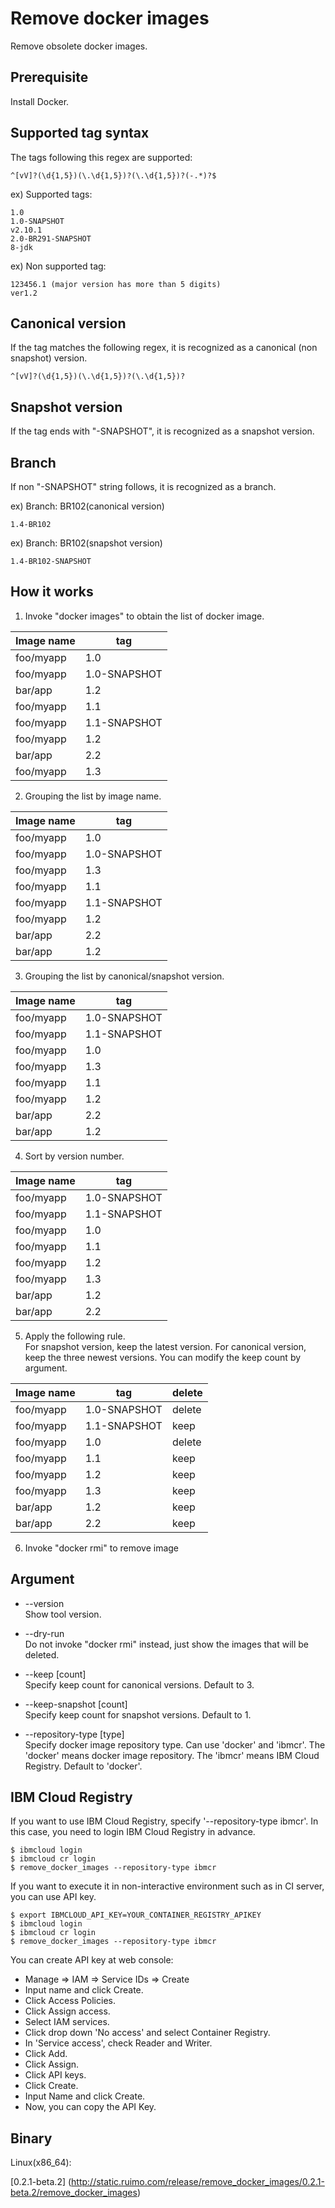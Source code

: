 # Remove docker images

Remove obsolete docker images.

## Prerequisite

Install Docker.

## Supported tag syntax

The tags following this regex are supported:

    ^[vV]?(\d{1,5})(\.\d{1,5})?(\.\d{1,5})?(-.*)?$

ex) Supported tags:

    1.0
    1.0-SNAPSHOT
    v2.10.1
    2.0-BR291-SNAPSHOT
    8-jdk

ex) Non supported tag:

    123456.1 (major version has more than 5 digits)
    ver1.2

## Canonical version

If the tag matches the following regex, it is recognized as a canonical (non snapshot) version.

    ^[vV]?(\d{1,5})(\.\d{1,5})?(\.\d{1,5})?

## Snapshot version

If the tag ends with "-SNAPSHOT", it is recognized as a snapshot version.

## Branch

If non "-SNAPSHOT" string follows, it is recognized as a branch.

ex) Branch: BR102(canonical version)

    1.4-BR102

ex) Branch: BR102(snapshot version)

    1.4-BR102-SNAPSHOT

## How it works

1. Invoke "docker images" to obtain the list of docker image.

| Image name | tag |
-|-
| foo/myapp | 1.0 |
| foo/myapp | 1.0-SNAPSHOT |
| bar/app | 1.2 |
| foo/myapp | 1.1 |
| foo/myapp | 1.1-SNAPSHOT |
| foo/myapp | 1.2 |
| bar/app | 2.2 |
| foo/myapp | 1.3 |

2. Grouping the list by image name.

| Image name | tag |
-|-
| foo/myapp | 1.0 |
| foo/myapp | 1.0-SNAPSHOT |
| foo/myapp | 1.3 |
| foo/myapp | 1.1 |
| foo/myapp | 1.1-SNAPSHOT |
| foo/myapp | 1.2 |
| bar/app | 2.2 |
| bar/app | 1.2 |

3. Grouping the list by canonical/snapshot version.

| Image name | tag |
-|-
| foo/myapp | 1.0-SNAPSHOT |
| foo/myapp | 1.1-SNAPSHOT |
| foo/myapp | 1.0 |
| foo/myapp | 1.3 |
| foo/myapp | 1.1 |
| foo/myapp | 1.2 |
| bar/app | 2.2 |
| bar/app | 1.2 |

4. Sort by version number.

| Image name | tag |
-|-
| foo/myapp | 1.0-SNAPSHOT |
| foo/myapp | 1.1-SNAPSHOT |
| foo/myapp | 1.0 |
| foo/myapp | 1.1 |
| foo/myapp | 1.2 |
| foo/myapp | 1.3 |
| bar/app | 1.2 |
| bar/app | 2.2 |

5. Apply the following rule.<br/>
For snapshot version, keep the latest version. For canonical version, keep the three newest versions. You can modify the keep count by argument.

| Image name | tag | delete |
-|-|-
| foo/myapp | 1.0-SNAPSHOT | delete |
| foo/myapp | 1.1-SNAPSHOT | keep |
| foo/myapp | 1.0 | delete |
| foo/myapp | 1.1 | keep |
| foo/myapp | 1.2 | keep |
| foo/myapp | 1.3 | keep |
| bar/app | 1.2 | keep |
| bar/app | 2.2 | keep |

6. Invoke "docker rmi" to remove image

## Argument

- --version<br/>
Show tool version.

- --dry-run<br/>
Do not invoke "docker rmi" instead, just show the images that will be deleted.

- --keep [count]<br/>
Specify keep count for canonical versions. Default to 3.

- --keep-snapshot [count]<br/>
Specify keep count for snapshot versions. Default to 1.

- --repository-type [type]<br/>
Specify docker image repository type. Can use 'docker' and 'ibmcr'. The 'docker' means docker image repository. The 'ibmcr' means IBM Cloud Registry. Default to 'docker'.

## IBM Cloud Registry

If you want to use IBM Cloud Registry, specify '--repository-type ibmcr'. In this case, you need to login IBM Cloud Registry in advance.

    $ ibmcloud login
    $ ibmcloud cr login
    $ remove_docker_images --repository-type ibmcr

If you want to execute it in non-interactive environment such as in CI server, you can use API key.

    $ export IBMCLOUD_API_KEY=YOUR_CONTAINER_REGISTRY_APIKEY
    $ ibmcloud login
    $ ibmcloud cr login
    $ remove_docker_images --repository-type ibmcr

You can create API key at web console:

- Manage => IAM => Service IDs => Create
- Input name and click Create.
- Click Access Policies.
- Click Assign access.
- Select IAM services.
- Click drop down 'No access' and select Container Registry.
- In 'Service access', check Reader and Writer.
- Click Add.
- Click Assign.
- Click API keys.
- Click Create.
- Input Name and click Create.
- Now, you can copy the API Key.

## Binary

Linux(x86_64):
<!-- replace start -->
[0.2.1-beta.2] (http://static.ruimo.com/release/remove_docker_images/0.2.1-beta.2/remove_docker_images)
<!-- replace end -->
